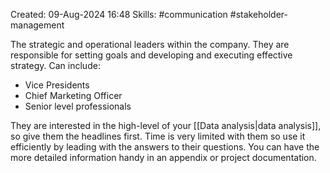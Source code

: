 Created: 09-Aug-2024 16:48
Skills: #communication #stakeholder-management

The strategic and operational leaders within the company. They are responsible for setting goals and developing and executing effective strategy. Can include:

* Vice Presidents
* Chief Marketing Officer
* Senior level professionals

They are interested in the high-level of your [[Data analysis|data analysis]], so give them the headlines first. Time is very limited with them so use it efficiently by leading with the answers to their questions. You can have the more detailed information handy in an appendix or project documentation.